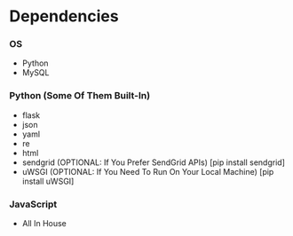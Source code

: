 # Dependencies
### OS
- Python
- MySQL

### Python (Some Of Them Built-In)
- flask
- json
- yaml
- re
- html
- sendgrid (OPTIONAL: If You Prefer SendGrid APIs) [pip install sendgrid]
- uWSGI (OPTIONAL: If You Need To Run On Your Local Machine) [pip install uWSGI] 

### JavaScript
- All In House
